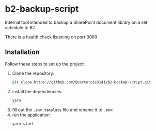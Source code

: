 # b2-backup-script

Internal tool intended to backup a SharePoint document library on a set schedule to B2.

There is a health check listening on port 3000

## Installation

Follow these steps to set up the project:

1. Clone the repository:
   ```bash
   git clone https://github.com/Quarterpie3141/b2-backup-script.git
   ```
2. install the dependencies:
   ```bash
   yarn
   ```
3. fill out the `.env.template` file and rename it to `.env`:
4. run the application:
   ```bash
   yarn start
   ```
